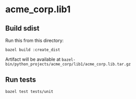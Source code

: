 # acme_corp.lib1

## Build sdist

Run this from this directory:
```
bazel build :create_dist
```

Artifact will be available at `bazel-bin/python_projects/acme_corp/lib1/acme_corp.lib.tar.gz`

## Run tests

```
bazel test tests/unit
```
